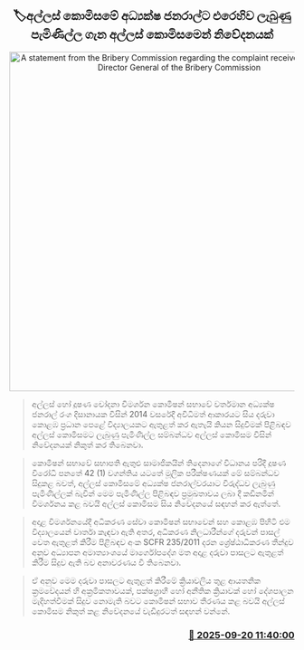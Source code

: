 <p align='center'><b><h2 align='center' title='A statement from the Bribery Commission regarding the complaint received against the Director General of the Bribery Commission'>🏷අල්ලස් කොමිසමේ අධ්‍යක්ෂ ජනරාල්ට එරෙහිව ලැබුණු පැමිණිල්ල ගැන අල්ලස් කොමිසමෙන් නිවේදනයක්</h2></b></p>
<p align='center'><img src='https://helakuru.sgp1.cdn.digitaloceanspaces.com/esana/images/lib/bribery-commission.jpg' width='600' alt='A statement from the Bribery Commission regarding the complaint received against the Director General of the Bribery Commission'></p>

> අල්ලස් හෝ දූෂණ චෝදනා විමර්ශන කොමිෂන් සභාවේ වර්තමාන අධ්‍යක්ෂ ජනරාල් රංග දිසානායක විසින් 2014 වසරේදී අවිධිමත් ආකාරයට සිය දරුවා කොළඹ ප්‍රධාන පෙළේ විද්‍යාලයකට ඇතුළත් කර ඇතැයි කියන සිදුවීමක් පිළිබඳව අල්ලස් කොමිසමට ලැබුණු පැමිණිල්ල සම්බන්ධව අල්ලස් කොමිසම විසින් නිවේදනයක් නිකුත් කර තිබෙනවා.

> කොමිෂන් සභාවේ සභාපති ඇතුළු සාමාජිකයින් තිදෙනාගේ විධානය පරිදී දූෂණ විරෝධි පනතේ 42 (1) වගන්තිය යටතේ මූලික පරීක්ෂණයක් මේ සම්බන්ධව සිදුකළ බවත්, අල්ලස් කොමිසමේ අධ්‍යක්ෂ ජනරාල්වරයාට විරුද්ධව ලැබුණු පැමිණිල්ලක් බැවින් මෙම පැමිණිල්ල පිළිබඳව ප්‍රමුඛතාවය ලබා දී කඩිනමින් විමර්ශනය කළ බවයි අල්ලස් කොමිසම සිය නිවේදනයේ සඳහන් කර ඇත්තේ.

> අදාළ විමර්ශනයේදී අධිකරණ සේවා කොමිෂන් සභාවෙන් සහ කොළඹ පිහිටි එම විද්‍යාලයෙන් වාර්තා කැඳවා ඇති අතර, අධිකරණ නිලධාරීන්ගේ දරුවන් පාසල් වෙත ඇතුළත් කිරීම පිළිබඳව අංක SCFR 235/2011 දරන ශ්‍රේෂ්ඨාධිකරණ තීන්දුව අනුව අධ්‍යාපන අමාත්‍යාංශයේ මාර්ගෝපදේශ මත අදාළ දරුවා පාසලට ඇතුළත් කිරීම සිදුව ඇති බව අනාවරණය වී තිබෙනවා.

> ඒ අනුව මෙම දරුවා පාසලට ඇතුළත් කිරීමේ ක්‍රියාවලිය තුළ ආයතනික ක්‍රමවේදයන් හි අක්‍රමිකතාවයක්, පක්ෂග්‍රාහී හෝ අනීතික ක්‍රියාවක් හෝ දේශපාලන මැදිහත්වීමක් සිදුව නොමැති බවට කොමිෂන් සභාව තීරණය කළ බවයි අල්ලස් කොමිසම නිකුත් කළ නිවේදනයේ වැඩිදුරටත් සඳහන් වන්නේ.



<h3 align='right'><a href='https://www.helakuru.lk/esana/p/113813/'>📅 2025-09-20 11:40:00</a></h3>
